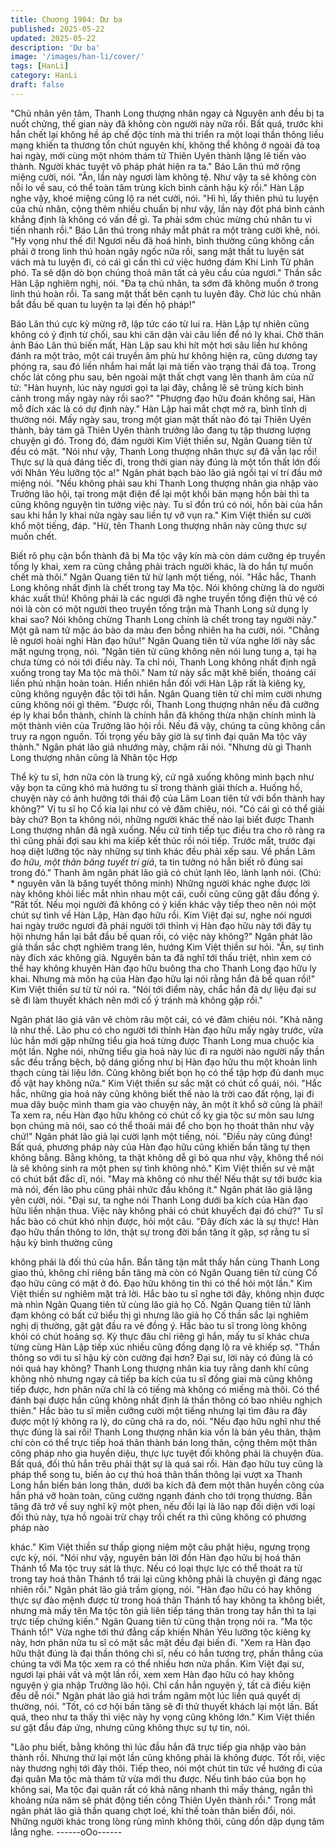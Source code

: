 ```yaml
---
title: Chương 1984: Dư ba
published: 2025-05-22
updated: 2025-05-22
description: 'Dư ba'
image: '/images/han-li/cover/'
tags: [HanLi]
category: HanLi
draft: false
---
```


"Chủ nhân yên tâm, Thanh Long thượng nhân ngay cả Nguyên
anh đều bị ta nuốt chửng, thế gian này đã không còn người này
nữa rồi. Bất quá, trước khi hắn chết lại không hề áp chế độc tính
mà thi triển ra một loại thần thông liều mạng khiến ta thương tổn
chút nguyên khí, không thể không ở ngoài đả toạ hai ngày, mới
cùng một nhóm thám tử Thiên Uyên thành lặng lẽ tiến vào thành.
Người khác tuyệt vô pháp phát hiện ra ta."
Báo Lân thú mở rộng miệng cười, nói.
"Ân, lần này ngươi làm không tệ. Như vậy ta sẽ không còn nỗi lo
về sau, có thể toàn tâm trùng kích bình cảnh hậu kỳ rồi."
Hàn Lập nghe vậy, khoé miệng cũng lộ ra nét cười, nói.
"Hì hì, lấy thiên phú tu luyện của chủ nhân, cộng thêm nhiều
chuẩn bị như vậy, lần này đột phá bình cảnh khẳng định là không
có vấn đề gì. Ta phải sớm chúc mừng chủ nhân tu vi tiến nhanh
rồi."
Báo Lân thú trong nháy mắt phát ra một tràng cười khẽ, nói.
"Hy vọng như thế đi! Ngươi nếu đã hoá hình, bình thường cũng
không cần phải ở trong linh thú hoàn ngây ngốc nữa rồi, sang mật
thất tu luyện sát vách mà tu luyện đi, có cái gì cần thì cứ việc
hướng đám Khí Linh Tử phân phó. Ta sẽ dặn dò bọn chúng thoả
mãn tất cả yêu cầu của ngươi."
Thần sắc Hàn Lập nghiêm nghị, nói.
"Đa tạ chủ nhân, ta sớm đã không muốn ở trong linh thú hoàn rồi.
Ta sang mật thất bên cạnh tu luyên đây. Chờ lúc chủ nhân bắt
đầu bế quan tu luyện ta lại đến hộ pháp!"

Báo Lân thú cực kỳ mừng rỡ, lập tức cáo từ lui ra.
Hàn Lập tự nhiên cũng không có ý định từ chối, sau khi căn dặn
vài câu liền để nó ly khai.
Chờ thân ảnh Báo Lân thú biến mất, Hàn Lập sau khi hít một hơi
sâu liền hư không đánh ra một trảo, một cái truyền âm phù hư
không hiện ra, cũng dương tay phóng ra, sau đó liền nhắm hai
mắt lại mà tiến vào trạng thái đả toạ. Trong chốc lát công phu sau,
bên ngoài mật thất chợt vang lên thanh âm của nữ tử:
"Hàn huynh, lúc này ngươi gọi ta lại đây, chẳng lẽ sẽ trùng kích
bình cảnh trong mấy ngày này rồi sao?"
"Phượng đạo hữu đoán không sai, Hàn mỗ đích xác là có dự định
này."
Hàn Lập hai mắt chợt mở ra, bình tĩnh dị thường nói.
Mấy ngày sau, trong một gian mật thất nào đó tại Thiên Uyên
thành, bảy tám gã Thiên Uyên thành trưởng lão đang tụ tập
thương lượng chuyện gì đó. Trong đó, đám người Kim Việt thiền
sư, Ngân Quang tiên tử đều có mặt.
"Nói như vậy, Thanh Long thượng nhân thực sự đã vẫn lạc rồi!
Thực sự là quá đáng tiếc đi, trong thời gian này đúng là một tổn
thất lớn đối với Nhân Yêu lưỡng tộc a!"
Ngân phát bạch bào lão giả ngồi tại ví trí đầu mở miệng nói.
"Nếu không phải sau khi Thanh Long thượng nhân gia nhập vào
Trưởng lão hội, tại trong mật điện để lại một khối bản mạng hồn
bài thì ta cũng không nguyện tin tưởng việc này. Tu sĩ đồn trú có
nói, hồn bài của hắn sau khi hắn ly khai nửa ngày sau liền tự vỡ
vụn ra."
Kim Việt thiền sư cười khổ một tiếng, đáp.
"Hừ, tên Thanh Long thượng nhân này cũng thực sự muốn chết.

Biết rõ phụ cận bổn thành đã bị Ma tộc vậy kín mà còn dám
cưỡng ép truyền tống ly khai, xem ra cũng chẳng phải trách người
khác, là do hắn tự muốn chết mà thôi."
Ngân Quang tiên tử hừ lạnh một tiếng, nói.
"Hắc hắc, Thanh Long không nhất định là chết trong tay Ma tộc.
Nói không chừng là do người khác xuất thủ! Không phải là các
ngươi đã nghe truyền tống điện thủ vệ có nói là còn có một người
theo truyền tống trận mà Thanh Long sử dụng ly khai sao? Nói
không chừng Thanh Long chính là chết trong tay người này."
Một gã nam tử mặc áo bào da màu đen bỗng nhiên ha ha cười,
nói.
"Chẳng lẽ ngươi hoài nghi Hàn đạo hữu!"
Ngân Quang tiên tử vừa nghe lời này sắc mặt ngưng trọng, nói.
"Ngân tiên tử cũng không nên nói lung tung a, tại hạ chưa từng có
nói tới điều này. Ta chỉ nói, Thanh Long không nhất định ngã
xuống trong tay Ma tộc mà thôi."
Nam tử này sắc mặt khẽ biến, thoáng cái liền phủ nhận hoàn
toàn.
Hiển nhiên hắn đối với Hàn Lập rất là kiêng kỵ, cũng không
nguyện đắc tội tới hắn.
Ngân Quang tiên tử chỉ mỉm cười nhưng cũng không nói gì thêm.
"Được rồi, Thanh Long thượng nhân nếu đã cưỡng ép ly khai bổn
thành, chính là chính hắn đã không thừa nhận chính mình là một
thành viên của Trưởng lão hội rồi. Nếu đã vậy, chúng ta cũng
không cần truy ra ngọn nguồn. Tối trọng yếu bây giờ là sự tình đại
quân Ma tộc vây thành."
Ngân phát lão giả nhướng mày, chậm rãi nói.
"Nhưng dù gì Thanh Long thượng nhân cũng là Nhân tộc Hợp

Thể kỳ tu sĩ, hơn nữa còn là trung kỳ, cứ ngã xuống không minh
bạch như vậy bọn ta cũng khó mà hướng tu sĩ trong thành giải
thích a. Huống hồ, chuyện này có ảnh hưởng tới thái độ của Lâm
Loan tiên tử với bổn thành hay không?"
Vị tu sĩ họ Cố kia lại như có vẻ đăm chiêu, nói.
"Có cái gì có thể giải bày chứ? Bọn ta không nói, những người
khác thế nào lại biết được Thanh Long thượng nhân đã ngã
xuống. Nếu cứ tính tiếp tục điều tra cho rõ ràng ra thì cũng phải
đợi sau khi ma kiếp kết thúc rồi nói tiếp. Trước mắt, trước đại hoạ
diệt lưỡng tộc này những sự tình khác đều phải xếp sau. Về phần
Lâm đ*o hữu, một thân băng tuyết trí giả*, ta tin tưởng nó hẳn biết
rõ đúng sai trong đó."
Thanh âm ngân phát lão giả có chút lạnh lẽo, lành lạnh nói.
(Chú: * nguyên văn là băng tuyết thông minh)
Những người khác nghe được lời này không khỏi liếc mắt nhìn
nhau một cái, cuối cũng cũng gật đầu đồng ý.
"Rất tốt. Nếu mọi người đã không có ý kiến khác vậy tiếp theo nên
nói một chút sự tình về Hàn Lập, Hàn đạo hữu rồi. Kim Việt đại
sư, nghe nói ngươi hai ngày trước ngươi đã phái người tới thỉnh vị
Hàn đạo hữu này tới đây tụ hội nhưng hắn lại bắt đầu bế quan rồi,
có việc này không?"
Ngân phát lão giả thần sắc chợt nghiêm trang lên, hướng Kim
Việt thiền sư hỏi.
"Ân, sự tình này đích xác không giả. Nguyên bản ta đã nghĩ tới
thấu triệt, nhìn xem có thể hay không khuyên Hàn đạo hữu buông
tha cho Thanh Long đạo hữu ly khai. Nhưng mà môn hạ của Hàn
đạo hữu lại nói rằng hắn đã bế quan rồi!"
Kim Việt thiền sư từ từ nói ra.
"Nói tới điểm này, chắc hắn đã dự liệu đại sư sẽ đi làm thuyết
khách nên mới cố ý tránh mà không gặp rồi."

Ngân phát lão giả vân vê chòm râu một cái, có vẻ đăm chiêu nói.
"Khả năng là như thế. Lão phu có cho người tới thỉnh Hàn đạo
hữu mấy ngày trước, vừa lúc hắn mới gặp những tiểu gia hoả
từng được Thanh Long mua chuộc kia một lần. Nghe nói, những
tiểu gia hoả này lúc đi ra người nào người nấy thần sắc đều trắng
bệch, bộ dáng giống như bị Hàn đạo hữu thu một khoản linh
thạch cùng tài liệu lớn. Cũng không biết bọn họ có thể tập hợp đủ
danh mục đồ vật hay không nữa."
Kim Việt thiền sư sắc mặt có chút cổ quái, nói.
"Hắc hắc, những gia hoả này cũng không biết thế nào là trời cao
đất rộng, lại đi mua dây buộc mình tham gia vào chuyện này, ăn
một ít khổ sở cũng là phải! Ta xem ra, nếu Hàn đạo hữu không có
chút cố kỵ gia tộc sư môn sau lưng bọn chúng mà nói, sao có thể
thoải mái để cho bọn họ thoát thân như vậy chứ!"
Ngân phát lão giả lại cười lạnh một tiếng, nói.
"Điều này cũng đúng! Bất quá, phương pháp này của Hàn đạo
hữu cũng khiến bần tăng tự thẹn không bằng. Bằng không, ta thật
không dễ gì bỏ qua như vậy, không thể nói là sẽ không sinh ra
một phen sự tình không nhỏ."
Kim Việt thiền sư vẻ mặt có chút bất đắc dĩ, nói.
"May mà không có như thế! Nếu thật sự tới bước kia mà nói, đến
lão phu cũng phải nhức đầu không ít."
Ngân phát lão giả lặng yên cười, nói.
"Đại sư, ta nghe nói Thanh Long dưới ba kích của Hàn đạo hữu
liền nhận thua. Việc này không phải có chút khuyếch đại đó chứ?"
Tu sĩ hắc bào có chút khó nhịn được, hỏi một câu.
"Đây đích xác là sự thực! Hàn đạo hữu thần thông to lớn, thật sự
trong đời bần tăng ít gặp, sợ rằng tu sĩ hậu kỳ bình thường cũng

không phải là đối thủ của hắn. Bần tăng tận mắt thấy hắn cùng
Thanh Long giao thủ, không chỉ riêng bần tăng mà còn có Ngân
Quang tiên tử cùng Cố đạo hữu cũng có mặt ở đó. Đạo hữu
không tin thì có thể hỏi một lần."
Kim Việt thiền sư nghiêm mặt trả lời.
Hắc bào tu sĩ nghe tới đây, không nhịn được mà nhìn Ngân
Quang tiên tử cùng lão giả họ Cố.
Ngân Quang tiên tử lãnh đạm không có bất cứ biểu thị gì nhưng
lão giả họ Cố thần sắc lại nghiêm nghị dị thường, gật gật đầu ra
vẻ đồng ý.
Hắc bào tu sĩ trong lòng không khỏi có chút hoảng sợ.
Kỳ thực đâu chỉ riêng gì hắn, mấy tu sĩ khác chưa từng cùng Hàn
Lập tiếp xúc nhiều cũng đồng dạng lộ ra vẻ khiếp sợ.
"Thần thông so với tu sĩ hậu kỳ còn cường đại hơn? Đại sư, lời
này có đúng là có nói quá hay không? Thanh Long thượng nhân
kia tuy rằng danh khí cũng không nhỏ nhưng ngay cả tiếp ba kích
của tu sĩ đồng giai mà cũng không tiếp được, hơn phân nửa chỉ là
có tiếng mà không có miếng mà thôi. Có thể đánh bại được hắn
cũng không nhất định là thần thông có bao nhiêu nghịch thiên."
Hắc bào tu sĩ miễn cưỡng cười một tiếng nhưng lại tìm đâu ra
đây được một lý không ra lý, do cũng chả ra do, nói.
"Nếu đạo hữu nghĩ như thế thực đúng là sai rồi! Thanh Long
thượng nhân kia vốn là bán yêu thân, thậm chí còn có thể trực
tiếp hoá thân thành bán long thân, cộng thêm một thân công pháp
nho gia huyền diệu, thực lực tuyệt đối không phải là chuyện đùa.
Bất quá, đối thủ hắn trêu phải thật sự là quá sai rồi. Hàn đạo hữu
tuy cũng là pháp thể song tu, biến ảo cự thú hoá thân thần thông
lại vượt xa Thanh Long hắn biến bán long thân, dưới ba kích đã
đem một thân huyền công của hắn phá vỡ hoàn toàn, cũng cường
ngạnh đánh cho tới trọng thương. Bần tăng đã trở về suy nghĩ kỹ
một phen, nếu đổi lại là lão nạp đối diện với loại đối thủ này, tựa
hồ ngoài trừ chạy trối chết ra thì cũng không có phương pháp nào

khác."
Kim Việt thiền sư thấp giọng niệm một câu phật hiệu, ngưng trọng
cực kỳ, nói.
"Nói như vậy, nguyên bản lời đồn Hàn đạo hữu bị hoá thân Thánh
tổ Ma tộc truy sát là thực. Nếu có loại thực lực có thể thoát ra từ
trong tay hoá thân Thánh tổ trái lại cũng không phải là chuyện gì
đáng ngạc nhiên rồi."
Ngân phát lão giả trầm giọng, nói.
"Hàn đạo hữu có hay không thực sự đào mệnh được từ trong hoá
thân Thánh tổ hay không ta không biết, nhưng mà mấy tên Ma tộc
tôn giả liên tiếp táng thân trong tay hắn thì ta lại trực tiếp chứng
kiến."
Ngân Quang tiên tử cũng thận trọng nói ra.
"Ma tộc Thánh tổ!"
Vừa nghe tới thứ đẳng cấp khiến Nhân Yêu lưỡng tộc kiêng kỵ
này, hơn phân nửa tu sĩ có mặt sắc mặt đều đại biến đi.
"Xem ra Hàn đạo hữu thật đúng là đại thần thông chi sĩ, nếu có
hắn tương trợ, phần thắng của chúng ta với Ma tộc xem ra có thể
nhiều hơn nửa phần. Kim Việt đại sư, ngươi lại phải vất vả một lần
rồi, xem xem Hàn đạo hữu có hay không nguyện ý gia nhập
Trưởng lão hội. Chỉ cần hắn nguyện ý, tất cả điều kiện đều dễ
nói."
Ngân phát lão giả hơi trầm ngâm một lúc liền quả quyết dị
thường, nói.
"Tốt, có cơ hội bần tăng sẽ đi thử thuyết khách lại một lần. Bất
quá, theo như ta thấy thì việc này hy vọng cũng không lớn."
Kim Việt thiền sư gật đầu đáp ứng, nhưng cũng không thực sự tự
tin, nói.

"Lão phu biết, bằng không thì lúc đầu hắn đã trực tiếp gia nhập
vào bản thành rồi. Nhưng thử lại một lần cũng không phải là
không được. Tốt rồi, việc này thương nghị tới đây thôi. Tiếp theo,
nói một chút tin tức về hướng đi của đại quân Ma tộc mà thám tử
vừa mới thu được. Nếu tình báo của bọn họ không sai, Ma tộc đại
quân rất có khả năng nhanh thì mấy tháng, ngắn thì khoảng nửa
năm sẽ phát động tiến công Thiên Uyên thành rồi."
Trong mắt ngân phát lão giả thần quang chợt loé, khí thế toàn
thân biến đổi, nói.
Những người khác trong lòng rùng mình không thôi, cũng dồn
dập dụng tâm lắng nghe.
------oOo------
